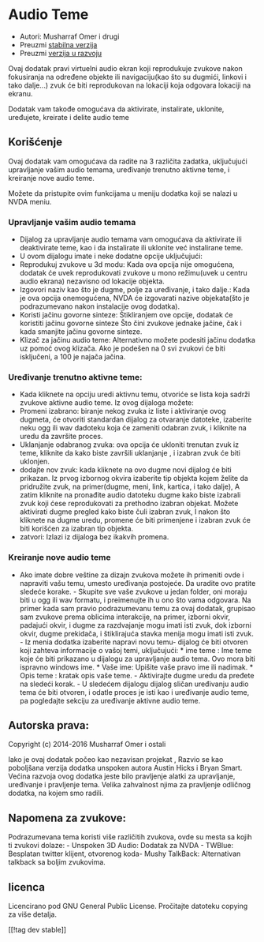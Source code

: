 # Audio Teme #

*   Autori: Musharraf Omer i drugi
*   Preuzmi [stabilna verzija][1]
*   Preuzmi [verzija u razvoju][2]

Ovaj dodatak pravi virtuelni audio ekran koji reprodukuje zvukove nakon
fokusiranja na određene objekte ili navigaciju(kao što su dugmići, linkovi i
tako dalje...) zvuk će biti reprodukovan na lokaciji koja odgovara lokaciji
na ekranu.

Dodatak vam takođe omogućava da aktivirate, instalirate, uklonite,
uređujete, kreirate i delite audio teme

## Korišćenje

Ovaj dodatak vam omogućava da radite na 3 različita zadatka, uključujući
upravljanje vašim audio temama, uređivanje trenutno aktivne teme, i
kreiranje nove audio teme.

Možete da pristupite ovim funkcijama u meniju dodatka koji se nalazi u NVDA
meniu.

### Upravljanje vašim audio temama 

- Dijalog za upravljanje audio temama vam omogućava da aktivirate ili
  deaktivirate teme, kao i da instalirate ili uklonite već instalirane teme.
- U ovom dijalogu imate i neke dodatne opcije uključujući:
 - Reprodukuj zvukove u 3d modu: Kada ova opcija nije omogućena, dodatak će uvek reprodukovati zvukove u mono režimu(uvek u centru audio ekrana) nezavisno od lokacije objekta.
 - Izgovori naziv kao što je dugme, polje za uređivanje, i tako dalje.: Kada je ova opcija onemogućena, NVDA će izgovarati nazive objekata(što je podrazumevano nakon instalacije ovog dodatka).
 - Koristi jačinu govorne sinteze: Štikliranjem ove opcije, dodatak će koristiti jačinu govorne sinteze Što čini zvukove jednake jačine, čak i kada smanjite jačinu govorne sinteze.
 - Klizač za jačinu audio teme: Alternativno možete podesiti jačinu dodatka uz pomoć ovog klizača. Ako je podešen na 0 svi zvukovi će biti isključeni, a 100 je najača jačina.

### Uređivanje trenutno aktivne teme:

- Kada kliknete na opciju uredi aktivnu temu, otvoriće se lista koja sadrži
  zvukove aktivne audio teme. Iz ovog dijaloga možete:
- Promeni izabrano: biranje nekog zvuka iz liste i aktiviranje ovog dugmeta,
  će otvoriti standardan dijalog za otvaranje datoteke, izaberite neku ogg
  ili wav dadoteku koja će zameniti odabran zvuk, i kliknite na uredu da
  završite proces.
- Uklanjanje odabranog zvuka: ova opcija će ukloniti trenutan zvuk iz teme,
  kliknite da kako biste završili uklanjanje , i izabran zvuk će biti
  uklonjen.
- dodajte nov zvuk: kada kliknete na ovo dugme novi dijalog će biti prikazan. Iz prvog izbornog okvira izaberite tip objekta kojem želite da pridružite zvuk, na primer(dugme, meni, link, kartica, i tako dalje), A zatim kliknite na pronađite audio datoteku dugme kako biste izabrali zvuk koji ćese reprodukovati za prethodno izabran objekat. Možete aktivirati dugme pregled kako biste čuli izabran zvuk, I nakon što kliknete na dugme uredu, promene će biti primenjene i izabran zvuk će biti korišćen za izabran tip objekta. 
- zatvori: Izlazi iz dijaloga bez ikakvih promena.

### Kreiranje nove audio teme

- Ako imate dobre veštine za dizajn zvukova možete ih primeniti ovde i
napraviti vašu temu, umesto uređivanja postojeće. Da uradite ovo pratite
sledeće korake.  - Skupite sve vaše zvukove u jedan folder, oni moraju biti
u ogg ili wav formatu, i preimenujte ih u ono što vama odgovara. Na primer
kada sam pravio podrazumevanu temu za ovaj dodatak, grupisao sam zvukove
prema oblicima interakcije, na primer, izborni okvir, padajući okvir, i
dugme za razdvajanje mogu imati isti zvuk, dok izborni okvir, dugme
prekidača, i štiklirajuća stavka menija mogu imati isti zvuk.  - Iz menia
dodatka izaberite napravi novu temu- dijalog će biti otvoren koji zahteva
informacije o vašoj temi, uključujući: *	ime teme : Ime teme koje će biti
prikazano u dijalogu za upravljanje audio tema. Ovo mora biti ispravno
windows ime.  *	Vaše ime: Upišite vaše pravo ime ili nadimak.  *	Opis teme :
kratak opis vaše teme.  - Aktivirajte dugme uredu da pređete na sledeći
korak.  - U sledećem dijalogu dijalog sličan uređivanju audio tema će biti
otvoren, i odatle proces je isti kao i uređivanje audio teme, pa pogledajte
sekciju za uređivanje aktivne audio teme.

## Autorska prava:

Copyright (c) 2014-2016 Musharraf Omer i ostali

Iako je ovaj dodatak počeo kao nezavisan projekat , Razvio se kao poboljšana
verzija dodatka unspoken autora Austin Hicks i Bryan Smart. Većina razvoja
ovog dodatka jeste bilo pravljenje alatki za upravljanje, uređivanje i
pravljenje tema. Velika zahvalnost njima za pravljenje odličnog dodatka, na
kojem smo radili.

## Napomena za zvukove:

Podrazumevana tema koristi više različitih zvukova, ovde su mesta sa kojih
ti zvukovi dolaze: - Unspoken 3D Audio: Dodatak za NVDA - TWBlue: Besplatan
twitter klijent, otvorenog koda- Mushy TalkBack: Alternativan talkback sa
boljim zvukovima.

## licenca
Licencirano pod GNU General Public License. Pročitajte datoteku copying za
više detalja.

[[!tag dev stable]]

[1]: http://addons.nvda-project.org/files/get.php?file=ath

[2]: http://addons.nvda-project.org/files/get.php?file=ath-dev
